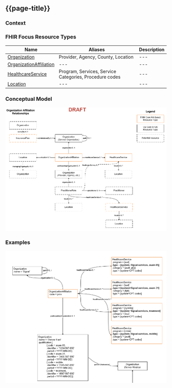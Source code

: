 ## {{page-title}}

### Context

### FHIR Focus Resource Types

| Name                      | Aliases                                   | Description |
| --- | --- | --- |
| [Organization](https://hl7.org/fhir/us/core/StructureDefinition-us-core-organization.html)              | Provider, Agency, County, Location        | --- |
| [OrganizationAffiliation](https://hl7.org/fhir/R5/organizationaffiliation.html)   | --- | --- |
| [HealthcareService](http://hl7.org/fhir/R4/healthcareservice.html)         | Program, Services, Service Categories, Procedure codes | --- |
| [Location](https://hl7.org/fhir/us/core/StructureDefinition-us-core-location.html)                  | --- | --- |



### Conceptual Model

![organization and services conceptual diagram](../assets/images/signal-org-conceptual-01.png "organization and services conceptual diagram")


### Examples

![organization example 01](../assets/images/signal-org-example-01.png "organization example 01")

